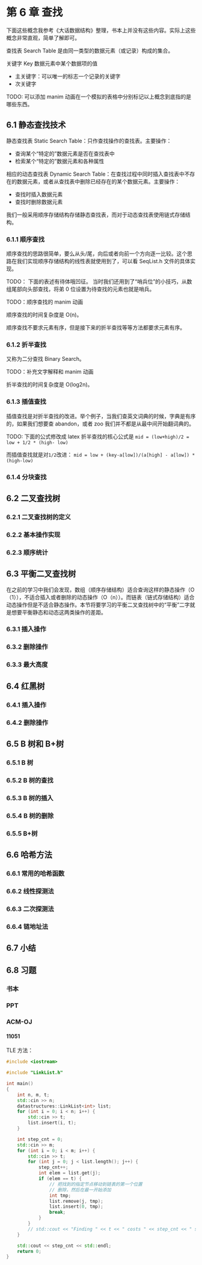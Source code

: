 # 第 6 章 查找

下面这些概念我参考《大话数据结构》整理，书本上并没有这些内容。实际上这些概念非常直观，简单了解即可。

查找表 Search Table 是由同一类型的数据元素（或记录）构成的集合。

关键字 Key 数据元素中某个数据项的值

- 主关键字：可以唯一的标志一个记录的关键字
- 次关键字

TODO: 可以添加 manim 动画在一个模拟的表格中分别标记以上概念到底指的是哪些东西。

## 6.1 静态查找技术

静态查找表 Static Search Table：只作查找操作的查找表。主要操作：

- 查询某个“特定的”数据元素是否在查找表中
- 检索某个“特定的”数据元素和各种属性

相应的动态查找表 Dynamic Search Table：在查找过程中同时插入查找表中不存在的数据元素，或者从查找表中删除已经存在的某个数据元素。主要操作：

- 查找时插入数据元素
- 查找时删除数据元素

我们一般采用顺序存储结构存储静态查找表，而对于动态查找表使用链式存储结构。

### 6.1.1 顺序查找

顺序查找的思路很简单，要么从头/尾，向后或者向前一个方向逐一比较。这个思路在我们实现顺序存储结构的线性表就使用到了，可以看 SeqList.h 文件的具体实现。

TODO： 下面的表述有待体哦凹征。
当时我们还用到了“哨兵位”的小技巧，从数组尾部向头部查找，将弟 0 位设置为待查找的元素也就是哨兵。

TODO：顺序查找的 manim 动画

顺序查找的时间复杂度是 O(n)。

顺序查找不要求元素有序，但是接下来的折半查找等等方法都要求元素有序。

### 6.1.2 折半查找

又称为二分查找 Binary Search。

TODO：补充文字解释和 manim 动画

折半查找的时间复杂度是 O(log2n)。

### 6.1.3 插值查找

插值查找是对折半查找的改进。举个例子，当我们查英文词典的时候，字典是有序的，如果我们想要查 abandon，或者 zoo 我们并不都是从最中间开始翻词典的。

TODO: 下面的公式修改成 latex
折半查找的核心公式是 `mid = (low+high)/2 = low + 1/2 * (high- low)`

而插值查找就是对`1/2`改进：
`mid = low + (key-a[low])/(a[high] - a[low]) * (high-low)`

### 6.1.4 分块查找

## 6.2 二叉查找树

### 6.2.1 二叉查找树的定义

### 6.2.2 基本操作实现

### 6.2.3 顺序统计

## 6.3 平衡二叉查找树

在之前的学习中我们会发现，数组（顺序存储结构）适合查询这样的静态操作（O（1）），不适合插入或者删除的动态操作（O（n））。而链表（链式存储结构）适合动态操作但是不适合静态操作。本节将要学习的平衡二叉查找树中的“平衡”二字就是想要平衡静态和动态这两类操作的差距。

### 6.3.1 插入操作

### 6.3.2 删除操作

### 6.3.3 最大高度

## 6.4 红黑树

### 6.4.1 插入操作

### 6.4.2 删除操作

## 6.5 B 树和 B+树

### 6.5.1 B 树

### 6.5.2 B 树的查找

### 6.5.3 B 树的插入

### 6.5.4 B 树的删除

### 6.5.5 B+树

## 6.6 哈希方法

### 6.6.1 常用的哈希函数

### 6.6.2 线性探测法

### 6.6.3 二次探测法

### 6.6.4 链地址法

## 6.7 小结

## 6.8 习题

### 书本

### PPT

### ACM-OJ

#### 11051

TLE 方法：

```cpp
#include <iostream>

#include "LinkList.h"

int main()
{
    int n, m, t;
    std::cin >> n;
    datastructures::LinkList<int> list;
    for (int i = 0; i < n; i++) {
        std::cin >> t;
        list.insert(i, t);
    }

    int step_cnt = 0;
    std::cin >> m;
    for (int i = 0; i < m; i++) {
        std::cin >> t;
        for (int j = 0; j < list.length(); j++) {
            step_cnt++;
            int elem = list.get(j);
            if (elem == t) {
                // 把找到的指定节点移动到链表的第一个位置
                // 删除，然后在最一开始添加
                int tmp;
                list.remove(j, tmp);
                list.insert(0, tmp);
                break;
            }
        }
        // std::cout << "Finding " << t << " costs " << step_cnt << " steps." << std::endl;
    }

    std::cout << step_cnt << std::endl;
    return 0;
}
```
